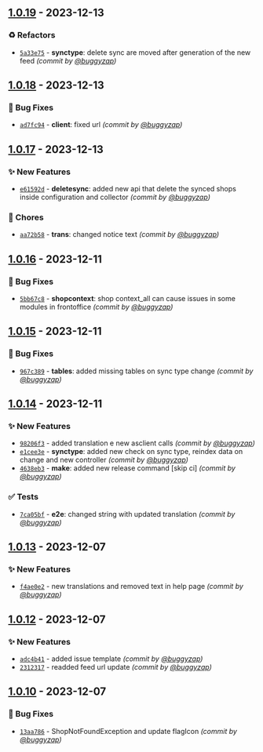 
## [1.0.19] - 2023-12-13
### :recycle: Refactors
- [`5a33e75`](https://github.com/accelasearch/prestashop-module/commit/5a33e757d81c6743a5a2c9c944485f76fd418c2d) - **synctype**: delete sync are moved after generation of the new feed *(commit by [@buggyzap](https://github.com/buggyzap))*


## [1.0.18] - 2023-12-13
### :bug: Bug Fixes
- [`ad7fc94`](https://github.com/accelasearch/prestashop-module/commit/ad7fc94ffc123c7d51ce654a6c5ea67d05e3b992) - **client**: fixed url *(commit by [@buggyzap](https://github.com/buggyzap))*


## [1.0.17] - 2023-12-13
### :sparkles: New Features
- [`e61592d`](https://github.com/accelasearch/prestashop-module/commit/e61592d99c0cbd80dbce55f0d2dc44fa312937d6) - **deletesync**: added new api that delete the synced shops inside configuration and collector *(commit by [@buggyzap](https://github.com/buggyzap))*

### :wrench: Chores
- [`aa72b58`](https://github.com/accelasearch/prestashop-module/commit/aa72b58a3be8f3ba84918d415cb2d2581ad9571b) - **trans**: changed notice text *(commit by [@buggyzap](https://github.com/buggyzap))*


## [1.0.16] - 2023-12-11
### :bug: Bug Fixes
- [`5bb67c8`](https://github.com/accelasearch/prestashop-module/commit/5bb67c82431ee884c1c7aa0ddb002db80b1ed0d5) - **shopcontext**: shop context_all can cause issues in some modules in frontoffice *(commit by [@buggyzap](https://github.com/buggyzap))*


## [1.0.15] - 2023-12-11
### :bug: Bug Fixes
- [`967c389`](https://github.com/accelasearch/prestashop-module/commit/967c3897eb2d68d8e4e0a602d2e9dfe3b538f05f) - **tables**: added missing tables on sync type change *(commit by [@buggyzap](https://github.com/buggyzap))*


## [1.0.14] - 2023-12-11
### :sparkles: New Features
- [`98206f3`](https://github.com/accelasearch/prestashop-module/commit/98206f3d76599d7e165c92f560f1aea915210814) - added translation e new asclient calls *(commit by [@buggyzap](https://github.com/buggyzap))*
- [`e1cee3e`](https://github.com/accelasearch/prestashop-module/commit/e1cee3e4f00aaeb034c98e96f3d19acb5560fb83) - **synctype**: added new check on sync type, reindex data on change and new controller *(commit by [@buggyzap](https://github.com/buggyzap))*
- [`4638eb3`](https://github.com/accelasearch/prestashop-module/commit/4638eb3f214958c57d7e293e81e489ce97139b72) - **make**: added new release command [skip ci] *(commit by [@buggyzap](https://github.com/buggyzap))*

### :white_check_mark: Tests
- [`7ca05bf`](https://github.com/accelasearch/prestashop-module/commit/7ca05bf9f22e41bb19b311b1dbc74218bb011fa1) - **e2e**: changed string with updated translation *(commit by [@buggyzap](https://github.com/buggyzap))*


## [1.0.13] - 2023-12-07
### :sparkles: New Features
- [`f4ae0e2`](https://github.com/accelasearch/prestashop-module/commit/f4ae0e2cf729b336d87d85b706e5f6972aee4873) - new translations and removed text in help page *(commit by [@buggyzap](https://github.com/buggyzap))*


## [1.0.12] - 2023-12-07
### :sparkles: New Features
- [`adc4b41`](https://github.com/accelasearch/prestashop-module/commit/adc4b417e470149c347dba9359b146bbd459c9af) - added issue template *(commit by [@buggyzap](https://github.com/buggyzap))*
- [`2312317`](https://github.com/accelasearch/prestashop-module/commit/2312317110740a7a024ec58746cf47fbd1e1cdf2) - readded feed url update *(commit by [@buggyzap](https://github.com/buggyzap))*


## [1.0.10] - 2023-12-07
### :bug: Bug Fixes
- [`13aa786`](https://github.com/accelasearch/prestashop-module/commit/13aa786c5c8119c82cde4ecd2c6b1cac57f59503) - ShopNotFoundException and update flagIcon *(commit by [@buggyzap](https://github.com/buggyzap))*


[1.0.10]: https://github.com/accelasearch/prestashop-module/compare/1.0.9...1.0.10

[1.0.12]: https://github.com/accelasearch/prestashop-module/compare/1.0.11...1.0.12
[1.0.13]: https://github.com/accelasearch/prestashop-module/compare/1.0.12...1.0.13
[1.0.14]: https://github.com/accelasearch/prestashop-module/compare/1.0.13...1.0.14
[1.0.15]: https://github.com/accelasearch/prestashop-module/compare/1.0.14...1.0.15
[1.0.16]: https://github.com/accelasearch/prestashop-module/compare/1.0.15...1.0.16
[1.0.17]: https://github.com/accelasearch/prestashop-module/compare/1.0.16...1.0.17
[1.0.18]: https://github.com/accelasearch/prestashop-module/compare/1.0.17...1.0.18
[1.0.19]: https://github.com/accelasearch/prestashop-module/compare/1.0.18...1.0.19
